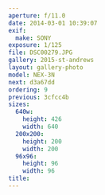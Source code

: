 ```yaml
---
aperture: f/11.0
date: 2014-03-01 10:39:07
exif:
  make: SONY
exposure: 1/125
file: DSC00279.JPG
gallery: 2015-st-andrews
layout: gallery-photo
model: NEX-3N
next: d3a67dd
ordering: 9
previous: 3cfcc4b
sizes:
  640w:
    height: 426
    width: 640
  200x200:
    height: 200
    width: 200
  96x96:
    height: 96
    width: 96
title: 
---
```

